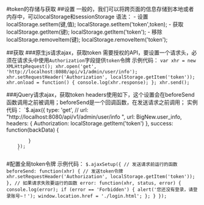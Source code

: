 #token的存储与获取
##设置
	一般的，我们可以将跨页面的信息存储到本地或者内存中，可以localStorage和sessionStorage
	语法：
	 - 设置localStorage.setItem(键,值);
		localStorage.setItem('token',token);
	 - 获取localStorage.getItem(键);
		localStorage.getItem('token');
	 - 移除localStorage.removeItem(键);
		localStorage.removeItem('token');

##获取
###原生js请求ajax，获取token
	需要授权的API，要设置一个请求头，必须在请求头中使用`Authorization`字段提供`token`令牌
	示例代码：
		`var xhr = new XMLHttpRequest();
           xhr.open('get', 'http://localhost:8080/api/v1/admin/user/info');
           xhr.setRequestHeader('Authorization', localStorage.getItem('token'));
           xhr.onload = function() {
               console.log(xhr.response);
           };
           xhr.send();
		`
		
###jQuery请求ajax，获取token
	headers使用如下，这个设置会在beforeSend函数调用之前被调用；beforeSend是一个回调函数，在发送请求之前调用；
	实例代码：
		`$.ajax({
            type: 'get',
            // url: "http://localhost:8080/api/v1/admin/user/info ",
            url: BigNew.user_info,
            headers: {
                Authorization: localStorage.getItem('token')
            },
            success: function(backData) {
			
            }
        });
		`
#配置全局token令牌
	示例代码：
	`$.ajaxSetup({
		// 发送请求前运行的函数
		beforeSend: function(xhr) {
			// 发送token令牌
			xhr.setRequestHeader('Authorization', localStorage.getItem('token'));
		},
		// 如果请求失败要运行的函数
		error: function(xhr, status, error) {
			console.log(error);
			if (error == 'Forbidden') {
				alert('您还没有登录，请登录账号~！');
				window.location.href = './login.html';
			};
		}
	});`